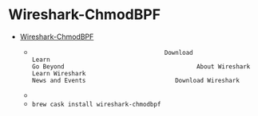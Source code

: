 # Wireshark-ChmodBPF
- [Wireshark-ChmodBPF](https://www.wireshark.org/)
  -                                          Download                                                                             Learn                                                                             Go Beyond                                     About Wireshark                         Learn Wireshark                                                     News and Events                         Download Wireshark
  - 
  - `brew cask install wireshark-chmodbpf`
